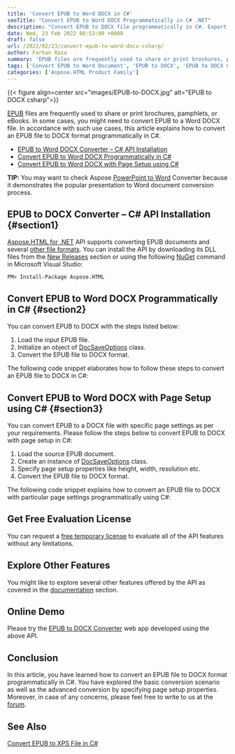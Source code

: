 ```yaml
---
title: 'Convert EPUB to Word DOCX in C#'
seoTitle: "Convert EPUB to Word DOCX Programmatically in C# .NET"
description: "Convert EPUB to DOCX file programmatically in C#. Export EPUB to a Word file in .NET or .NET Core framework-based applications."
date: Wed, 23 Feb 2022 08:53:00 +0000
draft: false
url: /2022/02/23/convert-epub-to-word-docx-csharp/
author: Farhan Raza
summary: 'EPUB files are frequently used to share or print brochures, pamphlets, or eBooks. In some cases, you might need to convert EPUB to a Word DOCX file. In accordance with such use cases, this article explains how to **convert an EPUB file to DOCX format programmatically in C#**.'
tags: ['Convert EPUB to Word Document', 'EPUB to DOCX', 'EPUB to DOCX Converter', 'EPUB to DOCX in csharp', 'EPUB to Word', 'EPUB to Word in .NET']
categories: ['Aspose.HTML Product Family']
---
```




{{< figure align=center src="images/EPUB-to-DOCX.jpg" alt="EPUB to DOCX csharp">}}


[EPUB][1] files are frequently used to share or print brochures, pamphlets, or eBooks. In some cases, you might need to convert EPUB to a Word DOCX file. In accordance with such use cases, this article explains how to convert an EPUB file to DOCX format programmatically in C#.

*   [EPUB to Word DOCX Converter – C# API Installation][2]
*   [Convert EPUB to Word DOCX Programmatically in C#][3]
*   [Convert EPUB to Word DOCX with Page Setup using C#][4]

**TIP:** You may want to check Aspose [PowerPoint to Word][5] Converter because it demonstrates the popular presentation to Word document conversion process.

## EPUB to DOCX Converter – C# API Installation {#section1}

[Aspose.HTML for .NET][6] API supports converting EPUB documents and several [other file formats][7]. You can install the API by downloading its DLL files from the [New Releases][8] section or using the following [NuGet][9] command in Microsoft Visual Studio:

```
PM> Install-Package Aspose.HTML
```

## Convert EPUB to Word DOCX Programmatically in C# {#section2}

You can convert EPUB to DOCX with the steps listed below:

1.  Load the input EPUB file.
2.  Initialize an object of [DocSaveOptions][10] class.
3.  Convert the EPUB file to DOCX format.

The following code snippet elaborates how to follow these steps to convert an EPUB file to DOCX in C#:



## Convert EPUB to Word DOCX with Page Setup using C# {#section3}

You can convert EPUB to a DOCX file with specific page settings as per your requirements. Please follow the steps below to convert EPUB to DOCX with page setup in C#:

1.  Load the source EPUB document.
2.  Create an instance of [DocSaveOptions][11] class.
3.  Specify page setup properties like height, width, resolution etc.
4.  Convert the EPUB file to DOCX format.

The following code snippet explains how to convert an EPUB file to DOCX with particular page settings programmatically using C#:



## Get Free Evaluation License

You can request a [free temporary license][12] to evaluate all of the API features without any limitations.

## Explore Other Features

You might like to explore several other features offered by the API as covered in the [documentation][13] section.

## Online Demo

Please try the [EPUB to DOCX Converter][14] web app developed using the above API.

## Conclusion

In this article, you have learned how to convert an EPUB file to DOCX format programmatically in C#. You have explored the basic conversion scenario as well as the advanced conversion by specifying page setup properties. Moreover, in case of any concerns, please feel free to write to us at the [forum][15].

## See Also

[Convert EPUB to XPS File in C#][16]




[1]: https://docs.fileformat.com/ebook/epub/
[2]: #section1
[3]: #section2
[4]: #section3
[5]: https://products.aspose.app/slides/conversion/ppt-to-wordhttps://products.aspose.app/slides/conversion/ppt-to-word
[6]: https://products.aspose.com/html/net
[7]: https://docs.aspose.com/html/net/getting-started/supported-file-formats/
[8]: https://downloads.aspose.com/html/net
[9]: https://www.nuget.org/packages/Aspose.HTML
[10]: https://apireference.aspose.com/html/net/aspose.html.saving/docsaveoptions
[11]: https://apireference.aspose.com/html/net/aspose.html.saving/docsaveoptions
[12]: https://purchase.aspose.com/temporary-license
[13]: https://docs.aspose.com/html/net/
[14]: https://products.aspose.app/html/conversion/epub-to-docx
[15]: https://forum.aspose.com/c/html/29
[16]: https://blog.aspose.com/2022/02/22/convert-epub-xps-csharp/




